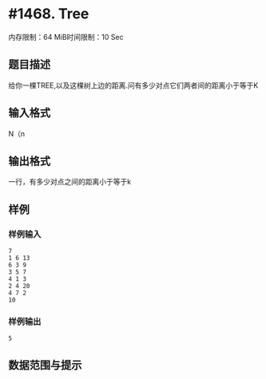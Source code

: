 # #1468. Tree

内存限制：64 MiB时间限制：10 Sec

## 题目描述

给你一棵TREE,以及这棵树上边的距离.问有多少对点它们两者间的距离小于等于K

## 输入格式

N（n

## 输出格式

一行，有多少对点之间的距离小于等于k

## 样例

### 样例输入

    
    7
    1 6 13 
    6 3 9 
    3 5 7 
    4 1 3 
    2 4 20 
    4 7 2 
    10
    
    

### 样例输出

    
    5
    
    

## 数据范围与提示
